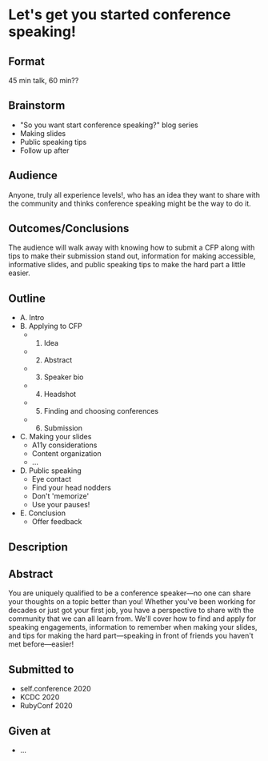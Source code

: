 # Let's get you started conference speaking!

## Format
45 min talk, 60 min??

## Brainstorm
- "So you want start conference speaking?" blog series
- Making slides
- Public speaking tips
- Follow up after


## Audience
Anyone, truly all experience levels!, who has an idea they want to share with the community and thinks conference speaking might be the way to do it.


## Outcomes/Conclusions
The audience will walk away with knowing how to submit a CFP along with tips to make their submission stand out, information for making accessible, informative slides, and public speaking tips to make the hard part a little easier. 


## Outline
- A. Intro
- B. Applying to CFP
    - 1. Idea
    - 2. Abstract
    - 3. Speaker bio
    - 4. Headshot
    - 5. Finding and choosing conferences
    - 6. Submission
- C. Making your slides
    - A11y considerations
    - Content organization
    - ...
- D. Public speaking
    - Eye contact
    - Find your head nodders
    - Don't 'memorize'
    - Use your pauses!
- E. Conclusion
    - Offer feedback

## Description


## Abstract
You are uniquely qualified to be a conference speaker—no one can share your thoughts on a topic better than you! Whether you've been working for decades or just got your first job, you have a perspective to share with the community that we can all learn from. We'll cover how to find and apply for speaking engagements, information to remember when making your slides, and tips for making the hard part—speaking in front of friends you haven't met before—easier! 

## Submitted to
- self.conference 2020
- KCDC 2020
- RubyConf 2020


## Given at
- ...
